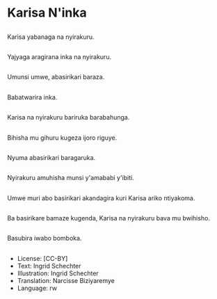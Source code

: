 # Karisa N'inka

##
Karisa yabanaga na nyirakuru.

##
Yajyaga aragirana inka na nyirakuru.

##
Umunsi umwe, abasirikari baraza.

##
Babatwarira inka.

##
Karisa na nyirakuru bariruka barabahunga.

##
Bihisha mu gihuru  kugeza ijoro riguye.

##
Nyuma abasirikari baragaruka.

##
Nyirakuru amuhisha munsi y'amababi y'ibiti.

##
Umwe muri abo basirikari akandagira kuri Karisa ariko ntiyakoma.

##
Ba basirikare bamaze kugenda, Karisa na nyirakuru  bava mu bwihisho.

##
Basubira iwabo bomboka.

##
* License: [CC-BY]
* Text: Ingrid Schechter
* Illustration: Ingrid Schechter
* Translation: Narcisse Biziyaremye
* Language: rw
